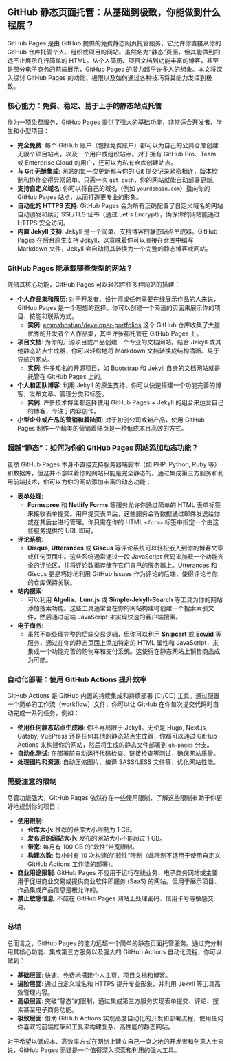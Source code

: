 ## GitHub 静态页面托管：从基础到极致，你能做到什么程度？

GitHub Pages 是由 GitHub 提供的免费静态网页托管服务，它允许你直接从你的 GitHub 仓库托管个人、组织或项目的网站。虽然名为“静态”页面，但其能做到的远不止展示几行简单的 HTML。从个人简历、项目文档到功能丰富的博客，甚至是部分电子商务的前端展示，GitHub Pages 的潜力超乎许多人的想象。本文将深入探讨 GitHub Pages 的功能、极限以及如何通过各种技巧将其能力发挥到极致。

### 核心能力：免费、稳定、易于上手的静态站点托管

作为一项免费服务，GitHub Pages 提供了强大的基础功能，非常适合开发者、学生和小型项目：

* **完全免费**: 每个 GitHub 账户（包括免费账户）都可以为自己的公共仓库创建无限个项目站点，以及一个用户或组织站点。对于拥有 GitHub Pro、Team 或 Enterprise Cloud 的用户，还可以为私有仓库创建站点。
* **与 Git 无缝集成**: 网站的每一次更新都与你的 Git 提交记录紧密相连，版本控制和协作变得异常简单。只需一次 `git push`，你的网站就能自动部署更新。
* **支持自定义域名**: 你可以将自己的域名（例如 `yourdomain.com`）指向你的 GitHub Pages 站点，从而打造更专业的形象。
* **自动化的 HTTPS 支持**: GitHub Pages 会为所有正确配置了自定义域名的网站自动颁发和续订 SSL/TLS 证书（通过 Let's Encrypt），确保你的网站能通过 HTTPS 安全访问。
* **内置 Jekyll 支持**: Jekyll 是一个简单、支持博客的静态站点生成器。GitHub Pages 在后台原生支持 Jekyll，这意味着你可以直接在仓库中编写 Markdown 文件，Jekyll 会自动将其转换为一个完整的静态博客或网站。

### GitHub Pages 能承载哪些类型的网站？

凭借其核心功能，GitHub Pages 可以轻松胜任多种网站的搭建：

* **个人作品集和简历**: 对于开发者、设计师或任何需要在线展示作品的人来说，GitHub Pages 是一个理想的选择。你可以创建一个简洁的页面来展示你的项目、技能和联系方式。
  * **实例**: [emmabostian/developer-portfolios](https://github.com/emmabostian/developer-portfolios) 这个 GitHub 仓库收集了大量优秀的开发者个人作品集，其中许多都托管在 GitHub Pages 上。
* **项目文档**: 为你的开源项目或产品创建一个专业的文档网站。结合 Jekyll 或其他静态站点生成器，你可以轻松地将 Markdown 文档转换成结构清晰、易于导航的网站。
  * **实例**: 许多知名的开源项目，如 [Bootstrap](https://getbootstrap.com/) 和 [Jekyll](https://jekyllrb.com/) 自身的文档网站就是托管在 GitHub Pages 上的。
* **个人和团队博客**: 利用 Jekyll 的原生支持，你可以快速搭建一个功能完善的博客，发布文章、管理分类和标签。
  * **实例**: 许多技术博主都选择使用 GitHub Pages + Jekyll 的组合来运营自己的博客，专注于内容创作。
* **小型企业或产品的营销和着陆页**: 对于初创公司或新产品，使用 GitHub Pages 制作一个精美的营销着陆页是一种低成本且高效的方式。

### 超越“静态”：如何为你的 GitHub Pages 网站添加动态功能？

虽然 GitHub Pages 本身不直接支持服务器端脚本（如 PHP, Python, Ruby 等）和数据库，但这并不意味着你的网站只能是完全静态的。通过集成第三方服务和利用前端技术，你可以为你的网站添加丰富的动态功能：

* **表单处理**:
  * **Formspree** 和 **Netlify Forms** 等服务允许你通过简单的 HTML 表单标签来接收表单提交。用户提交表单后，这些服务会将数据通过邮件发送给你或在其后台进行管理。你只需在你的 HTML `<form>` 标签中指定一个由这些服务提供的 URL 即可。
* **评论系统**:
  * **Disqus**, **Utterances** 或 **Giscus** 等评论系统可以轻松嵌入到你的博客文章或任何页面中。这些系统通常通过一段 JavaScript 代码来加载一个功能齐全的评论区，并将评论数据存储在它们自己的服务器上。Utterances 和 Giscus 更是巧妙地利用 GitHub Issues 作为评论的后端，使得评论与你的仓库保持关联。
* **站内搜索**:
  * 可以利用 **Algolia**、**Lunr.js** 或 **Simple-Jekyll-Search** 等工具为你的网站添加搜索功能。这些工具通常会在你的网站构建时创建一个搜索索引文件，然后通过前端 JavaScript 来实现快速的客户端搜索。
* **电子商务**:
  * 虽然不能处理完整的后端交易逻辑，但你可以利用 **Snipcart** 或 **Ecwid** 等服务，通过在你的静态页面上添加特定的 HTML 属性和 JavaScript，来集成一个功能完善的购物车和支付系统。这使得在静态网站上销售商品成为可能。

### 自动化部署：使用 GitHub Actions 提升效率

GitHub Actions 是 GitHub 内置的持续集成和持续部署 (CI/CD) 工具。通过配置一个简单的工作流（workflow）文件，你可以让 GitHub 在你每次提交代码时自动完成一系列任务，例如：

* **使用任何静态站点生成器**: 你不再局限于 Jekyll。无论是 Hugo, Next.js, Gatsby, VuePress 还是任何其他的静态站点生成器，你都可以通过 GitHub Actions 来构建你的网站，然后将生成的静态文件部署到 `gh-pages` 分支。
* **自动化测试**: 在部署前自动运行代码检查、链接检查等测试，确保网站质量。
* **处理图片和资源**: 自动压缩图片、编译 SASS/LESS 文件等，优化网站性能。

### 需要注意的限制

尽管功能强大，GitHub Pages 依然存在一些使用限制，了解这些限制有助于你更好地规划你的项目：

* **使用限制**:
  * **仓库大小**: 推荐的仓库大小限制为 1 GB。
  * **发布后的网站大小**: 发布的网站大小不能超过 1 GB。
  * **带宽**: 每月有 100 GB 的“软性”带宽限制。
  * **构建次数**: 每小时有 10 次构建的“软性”限制（此限制不适用于使用自定义 GitHub Actions 工作流的部署）。
* **商业用途限制**: GitHub Pages 不应用于运行在线业务、电子商务网站或主要用于促进商业交易或提供商业软件即服务 (SaaS) 的网站。但用于展示项目、作品集或产品信息是被允许的。
* **禁止敏感信息**: 不应在 GitHub Pages 网站上处理密码、信用卡号等敏感交易。

### 总结

总而言之，GitHub Pages 的能力远超一个简单的静态页面托管服务。通过充分利用其核心功能、集成第三方服务以及强大的 GitHub Actions 自动化流程，你可以做到：

* **基础层面**: 快速、免费地搭建个人主页、项目文档和博客。
* **进阶层面**: 通过自定义域名和 HTTPS 提升专业形象，并利用 Jekyll 等工具高效管理内容。
* **高级层面**: 突破“静态”的限制，通过集成第三方服务实现表单提交、评论、搜索甚至电子商务功能。
* **极致层面**: 借助 GitHub Actions 实现高度自动化的开发和部署流程，使用任何你喜欢的前端框架和工具来构建复杂、高性能的静态网站。

对于希望以低成本、高效率方式在网络上建立自己一席之地的开发者和创意人士来说，GitHub Pages 无疑是一个值得深入探索和利用的强大工具。

